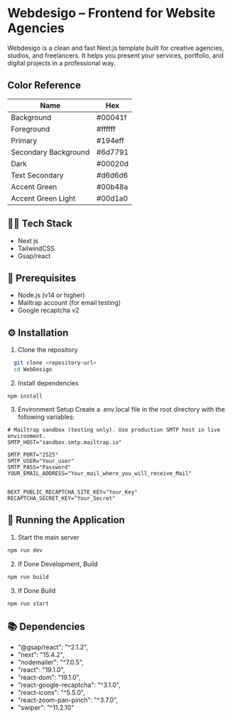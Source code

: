 # Webdesigo – Frontend for Website Agencies

Webdesigo is a clean and fast Next.js template built for creative agencies, studios, and freelancers. It helps you present your services, portfolio, and digital projects in a professional way.



## Color Reference

| Name                   | Hex       |
| ---------------------- | --------- |
| Background             | #00041f   |
| Foreground             | #ffffff   |
| Primary                | #194eff   |
| Secondary Background   | #6d7791   |
| Dark                   | #00020d   |
| Text Secondary         | #d6d6d6   |
| Accent Green           | #00b48a   |
| Accent Green Light     | #00d1a0   |


## 🧑‍💻 Tech Stack

- Next js
- TailwindCSS
- Gsap/react


## 📑 Prerequisites
- Node.js (v14 or higher)
- Mailtrap account (for email testing)
- Google recaptcha v2 
## ⚙️ Installation
1. Clone the repository
```bash
  git clone <repository-url>
  cd WebDesigo
```

2. Install dependencies

```
npm install

```

3. Environment Setup Create a .env.local file in the root directory with the following variables:

```
# Mailtrap sandbox (testing only). Use production SMTP host in live environment.
SMTP_HOST="sandbox.smtp.mailtrap.io"  

SMTP_PORT="2525"
SMTP_USER="Your_user"
SMTP_PASS="Password"
YOUR_EMAIL_ADDRESS="Your_mail_where_you_will_receive_Mail"


NEXT_PUBLIC_RECAPTCHA_SITE_KEY="Your_Key"
RECAPTCHA_SECRET_KEY="Your_Secret"

```

## 🚀 Running the Application

1. Start the main server

```bash
npm run dev
```

2. If Done Development, Build

```bash
npm run build
```

3. If Done Build

```bash
npm run start
```

## 📚 Dependencies

- "@gsap/react": "^2.1.2",
- "next": "15.4.2",
- "nodemailer": "^7.0.5",
- "react": "19.1.0",
- "react-dom": "19.1.0",
- "react-google-recaptcha": "^3.1.0",
- "react-icons": "^5.5.0",
- "react-zoom-pan-pinch": "^3.7.0",
- "swiper": "^11.2.10"
